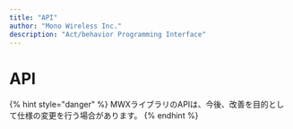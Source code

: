 ```yaml
---
title: "API"
author: "Mono Wireless Inc."
description: "Act/behavior Programming Interface"
---
```


# API

{% hint style="danger" %}
MWXライブラリのAPIは、今後、改善を目的として仕様の変更を行う場合があります。
{% endhint %}

